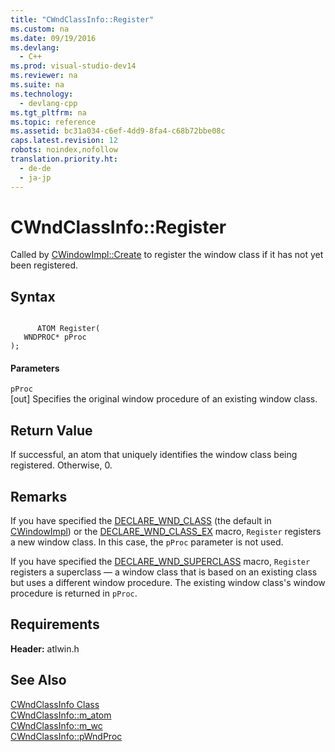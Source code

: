 ```yaml
---
title: "CWndClassInfo::Register"
ms.custom: na
ms.date: 09/19/2016
ms.devlang: 
  - C++
ms.prod: visual-studio-dev14
ms.reviewer: na
ms.suite: na
ms.technology: 
  - devlang-cpp
ms.tgt_pltfrm: na
ms.topic: reference
ms.assetid: bc31a034-c6ef-4dd9-8fa4-c68b72bbe08c
caps.latest.revision: 12
robots: noindex,nofollow
translation.priority.ht: 
  - de-de
  - ja-jp
---
```

# CWndClassInfo::Register
Called by [CWindowImpl::Create](../vs140/CWindowImpl--Create.md) to register the window class if it has not yet been registered.  
  
## Syntax  
  
```  
  
      ATOM Register(  
   WNDPROC* pProc   
);  
```  
  
#### Parameters  
 `pProc`  
 [out] Specifies the original window procedure of an existing window class.  
  
## Return Value  
 If successful, an atom that uniquely identifies the window class being registered. Otherwise, 0.  
  
## Remarks  
 If you have specified the [DECLARE_WND_CLASS](../vs140/DECLARE_WND_CLASS.md) (the default in [CWindowImpl](../vs140/CWindowImpl-Class.md)) or the [DECLARE_WND_CLASS_EX](../vs140/DECLARE_WND_CLASS_EX.md) macro, `Register` registers a new window class. In this case, the `pProc` parameter is not used.  
  
 If you have specified the [DECLARE_WND_SUPERCLASS](../vs140/DECLARE_WND_SUPERCLASS.md) macro, `Register` registers a superclass — a window class that is based on an existing class but uses a different window procedure. The existing window class's window procedure is returned in `pProc`.  
  
## Requirements  
 **Header:** atlwin.h  
  
## See Also  
 [CWndClassInfo Class](../vs140/CWndClassInfo-Class.md)   
 [CWndClassInfo::m_atom](../vs140/CWndClassInfo--m_atom.md)   
 [CWndClassInfo::m_wc](../vs140/CWndClassInfo--m_wc.md)   
 [CWndClassInfo::pWndProc](../vs140/CWndClassInfo--pWndProc.md)